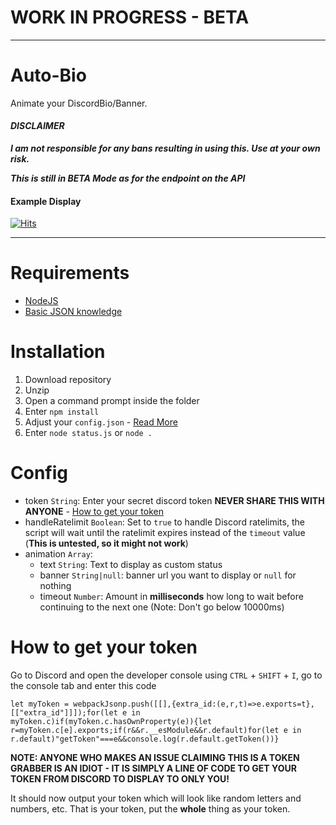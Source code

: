 # WORK IN PROGRESS - BETA

---

# Auto-Bio

Animate your DiscordBio/Banner.

#### _DISCLAIMER_
***I am not responsible for any bans resulting in using this. Use at your own risk.***

***This is still in BETA Mode as for the endpoint on the API***

#### Example Display
<!-- <img src="https://cdn.discordapp.com/attachments/805157329128783912/848797321449963540/unknown.png" alt="Example"></img> -->

[![Hits](https://hits.seeyoufarm.com/api/count/incr/badge.svg?url=https%3A%2F%2Fgithub.com%2FRudementalHack%2FAutoBio&count_bg=%23B76E79&title_bg=%23555555&icon=riotgames.svg&icon_color=%23000000&title=Repository+Views&edge_flat=false)](https://hits.seeyoufarm.com)


---

# Requirements
- [NodeJS](https://nodejs.org/en/)
- [Basic JSON knowledge](https://www.json.org/)

# Installation
1. Download repository
2. Unzip
3. Open a command prompt inside the folder
4. Enter `npm install`
5. Adjust your `config.json` - [Read More](#Config)
6. Enter `node status.js` or `node .`

# Config
- token `String`: Enter your secret discord token **NEVER SHARE THIS WITH ANYONE** - [How to get your token](#how-to-get-your-token)
- handleRatelimit `Boolean`: Set to `true` to handle Discord ratelimits, the script will wait until the ratelimit expires instead of the `timeout` value (**This is untested, so it might not work**)
- animation `Array`:
	- text `String`: Text to display as custom status
	- banner `String|null`: banner url you want to display or `null` for nothing
	- timeout `Number`: Amount in **milliseconds** how long to wait before continuing to the next one (Note: Don't go below 10000ms)
	
# How to get your token
Go to Discord and open the developer console using `CTRL` + `SHIFT` + `I`, go to the console tab and enter this code
```JS
let myToken = webpackJsonp.push([[],{extra_id:(e,r,t)=>e.exports=t},[["extra_id"]]]);for(let e in myToken.c)if(myToken.c.hasOwnProperty(e)){let r=myToken.c[e].exports;if(r&&r.__esModule&&r.default)for(let e in r.default)"getToken"===e&&console.log(r.default.getToken())}
```

**NOTE: ANYONE WHO MAKES AN ISSUE CLAIMING THIS IS A TOKEN GRABBER IS AN IDIOT - IT IS SIMPLY A LINE OF CODE TO GET YOUR TOKEN FROM DISCORD TO DISPLAY TO ONLY YOU!**

It should now output your token which will look like random letters and numbers, etc. That is your token, put the **whole** thing as your token.
